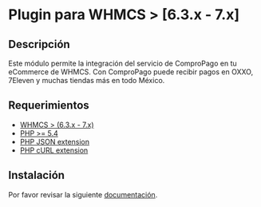 # Plugin para WHMCS > [6.3.x - 7.x]

## Descripción

Este módulo permite la integración del servicio de ComproPago en tu eCommerce de WHMCS. 
Con ComproPago puede recibir pagos en OXXO, 7Eleven y muchas tiendas más en todo México.

## Requerimientos
* [WHMCS > (6.3.x - 7.x)](https://www.whmcs.com/)
* [PHP >= 5.4](http://www.php.net/)
* [PHP JSON extension](http://php.net/manual/en/book.json.php)
* [PHP cURL extension](http://php.net/manual/en/book.curl.php)

## Instalación

Por favor revisar la siguiente [documentación](http://demo.compropago.com/list/plugins/whmcs.php).
